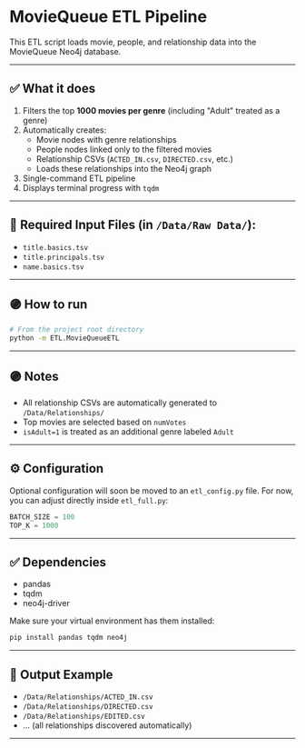 # MovieQueue ETL Pipeline

This ETL script loads movie, people, and relationship data into the MovieQueue Neo4j database.

---

## ✅ What it does

1. Filters the top **1000 movies per genre** (including "Adult" treated as a genre)
2. Automatically creates:
   - Movie nodes with genre relationships
   - People nodes linked only to the filtered movies
   - Relationship CSVs (`ACTED_IN.csv`, `DIRECTED.csv`, etc.)
   - Loads these relationships into the Neo4j graph
3. Single-command ETL pipeline
4. Displays terminal progress with `tqdm`

---

## 📂 Required Input Files (in `/Data/Raw Data/`):

- `title.basics.tsv`
- `title.principals.tsv`
- `name.basics.tsv`

---

## 🟣 How to run

```bash
# From the project root directory
python -m ETL.MovieQueueETL
```

---

## 🟣 Notes

- All relationship CSVs are automatically generated to `/Data/Relationships/`
- Top movies are selected based on `numVotes`
- `isAdult=1` is treated as an additional genre labeled `Adult`

---

## ⚙️ Configuration

Optional configuration will soon be moved to an `etl_config.py` file.
For now, you can adjust directly inside `etl_full.py`:

```python
BATCH_SIZE = 100
TOP_K = 1000
```

---

## ✅ Dependencies

- pandas
- tqdm
- neo4j-driver

Make sure your virtual environment has them installed:

```bash
pip install pandas tqdm neo4j
```

---

## 👀 Output Example

- `/Data/Relationships/ACTED_IN.csv`
- `/Data/Relationships/DIRECTED.csv`
- `/Data/Relationships/EDITED.csv`
- ... (all relationships discovered automatically)

---
